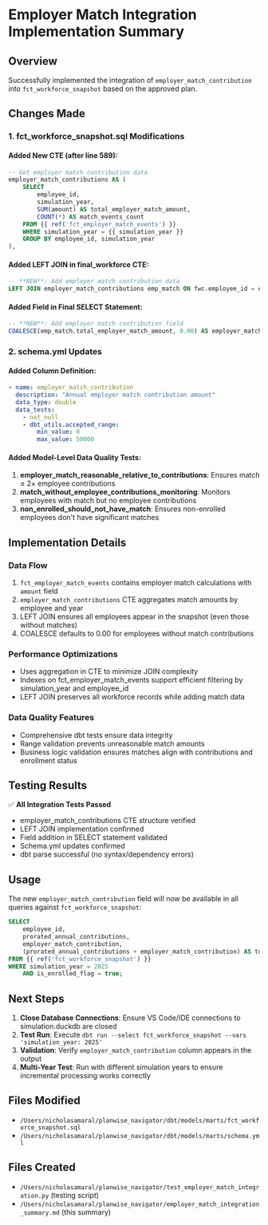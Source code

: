 # Employer Match Integration Implementation Summary

## Overview
Successfully implemented the integration of `employer_match_contribution` into `fct_workforce_snapshot` based on the approved plan.

## Changes Made

### 1. fct_workforce_snapshot.sql Modifications

#### Added New CTE (after line 589):
```sql
-- Get employer match contribution data
employer_match_contributions AS (
    SELECT
        employee_id,
        simulation_year,
        SUM(amount) AS total_employer_match_amount,
        COUNT(*) AS match_events_count
    FROM {{ ref('fct_employer_match_events') }}
    WHERE simulation_year = {{ simulation_year }}
    GROUP BY employee_id, simulation_year
),
```

#### Added LEFT JOIN in final_workforce CTE:
```sql
-- **NEW**: Add employer match contribution data
LEFT JOIN employer_match_contributions emp_match ON fwc.employee_id = emp_match.employee_id
```

#### Added Field in Final SELECT Statement:
```sql
-- **NEW**: Add employer match contribution field
COALESCE(emp_match.total_employer_match_amount, 0.00) AS employer_match_contribution,
```

### 2. schema.yml Updates

#### Added Column Definition:
```yaml
- name: employer_match_contribution
  description: "Annual employer match contribution amount"
  data_type: double
  data_tests:
    - not_null
    - dbt_utils.accepted_range:
        min_value: 0
        max_value: 50000
```

#### Added Model-Level Data Quality Tests:
1. **employer_match_reasonable_relative_to_contributions**: Ensures match ≤ 2× employee contributions
2. **match_without_employee_contributions_monitoring**: Monitors employees with match but no employee contributions
3. **non_enrolled_should_not_have_match**: Ensures non-enrolled employees don't have significant matches

## Implementation Details

### Data Flow
1. `fct_employer_match_events` contains employer match calculations with `amount` field
2. `employer_match_contributions` CTE aggregates match amounts by employee and year
3. LEFT JOIN ensures all employees appear in the snapshot (even those without matches)
4. COALESCE defaults to 0.00 for employees without match contributions

### Performance Optimizations
- Uses aggregation in CTE to minimize JOIN complexity
- Indexes on fct_employer_match_events support efficient filtering by simulation_year and employee_id
- LEFT JOIN preserves all workforce records while adding match data

### Data Quality Features
- Comprehensive dbt tests ensure data integrity
- Range validation prevents unreasonable match amounts
- Business logic validation ensures matches align with contributions and enrollment status

## Testing Results

✅ **All Integration Tests Passed**
- employer_match_contributions CTE structure verified
- LEFT JOIN implementation confirmed
- Field addition in SELECT statement validated
- Schema.yml updates confirmed
- dbt parse successful (no syntax/dependency errors)

## Usage

The new `employer_match_contribution` field will now be available in all queries against `fct_workforce_snapshot`:

```sql
SELECT
    employee_id,
    prorated_annual_contributions,
    employer_match_contribution,
    (prorated_annual_contributions + employer_match_contribution) AS total_plan_contributions
FROM {{ ref('fct_workforce_snapshot') }}
WHERE simulation_year = 2025
    AND is_enrolled_flag = true;
```

## Next Steps

1. **Close Database Connections**: Ensure VS Code/IDE connections to simulation.duckdb are closed
2. **Test Run**: Execute `dbt run --select fct_workforce_snapshot --vars 'simulation_year: 2025'`
3. **Validation**: Verify `employer_match_contribution` column appears in the output
4. **Multi-Year Test**: Run with different simulation years to ensure incremental processing works correctly

## Files Modified

- `/Users/nicholasamaral/planwise_navigator/dbt/models/marts/fct_workforce_snapshot.sql`
- `/Users/nicholasamaral/planwise_navigator/dbt/models/marts/schema.yml`

## Files Created

- `/Users/nicholasamaral/planwise_navigator/test_employer_match_integration.py` (testing script)
- `/Users/nicholasamaral/planwise_navigator/employer_match_integration_summary.md` (this summary)
